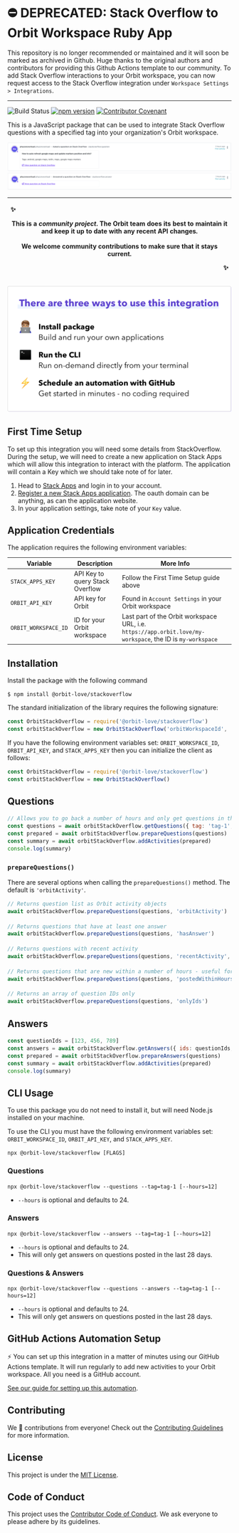 # ⛔️ DEPRECATED: Stack Overflow to Orbit Workspace Ruby App

This repository is no longer recommended or maintained and it will soon be marked as archived in Github. Huge thanks to the original authors and contributors for providing this Github Actions template to our community. To add Stack Overflow interactions to your Orbit workspace, you can now request access to the Stack Overflow integration under `Workspace Settings > Integrations`. 

---

![Build Status](https://github.com/orbit-love/community-js-stackoverflow-orbit/workflows/CI/badge.svg)
[![npm version](https://badge.fury.io/js/%40orbit-love%2Fstackoverflow.svg)](https://badge.fury.io/js/%40orbit-love%2Fstackoverflow)
[![Contributor Covenant](https://img.shields.io/badge/Contributor%20Covenant-2.0-4baaaa.svg)](.github/CODE_OF_CONDUCT.md)

This is a JavaScript package that can be used to integrate Stack Overflow questions with a specified tag into your organization's Orbit workspace.

![](docs/activity-question.png)
![](docs/activity-answer.png)

|<p align="left">:sparkles:</p> This is a *community project*. The Orbit team does its best to maintain it and keep it up to date with any recent API changes.<br/><br/>We welcome community contributions to make sure that it stays current. <p align="right">:sparkles:</p>|
|-----------------------------------------|

![There are three ways to use this integration. Install package - build and run your own applications. Run the CLI - run on-demand directly from your terminal. Schedule an automation with GitHub - get started in minutes - no coding required](docs/ways-to-use.png)

## First Time Setup

To set up this integration you will need some details from StackOverflow. During the setup, we will need to create a new application on Stack Apps which will allow this integration to interact with the platform. The application will contain a Key which we should take note of for later.

1. Head to [Stack Apps](https://stackapps.com) and login in to your account.
2. [Register a new Stack Apps application](https://stackapps.com/apps/oauth/register). The oauth domain can be anything, as can the application website.
3. In your application settings, take note of your `Key` value.


## Application Credentials

The application requires the following environment variables:

| Variable | Description | More Info
|---|---|--|
| `STACK_APPS_KEY` | API Key to query Stack Overflow | Follow the First Time Setup guide above
| `ORBIT_API_KEY` | API key for Orbit | Found in `Account Settings` in your Orbit workspace
| `ORBIT_WORKSPACE_ID` | ID for your Orbit workspace | Last part of the Orbit workspace URL, i.e. `https://app.orbit.love/my-workspace`, the ID is `my-workspace`

## Installation

Install the package with the following command

```
$ npm install @orbit-love/stackoverflow
```

The standard initialization of the library requires the following signature:

```js
const OrbitStackOverflow = require('@orbit-love/stackoverflow')
const orbitStackOverflow = new OrbitStackOverflow('orbitWorkspaceId', 'orbitApiKey', 'stackAppsKey')
```

If you have the following environment variables set: `ORBIT_WORKSPACE_ID`, `ORBIT_API_KEY`, and `STACK_APPS_KEY` then you can initialize the client as follows:

```js
const OrbitStackOverflow = require('@orbit-love/stackoverflow')
const orbitStackOverflow = new OrbitStackOverflow()
```

## Questions

```js
// Allows you to go back a number of hours and only get questions in that timeframe
const questions = await orbitStackOverflow.getQuestions({ tag: 'tag-1', hours: 24 })
const prepared = await orbitStackOverflow.prepareQuestions(questions)
const summary = await orbitStackOverflow.addActivities(prepared)
console.log(summary)
```

### `prepareQuestions()`

There are several options when calling the `prepareQuestions()` method. The default is `'orbitActivity'`.

```js
// Returns question list as Orbit activity objects
await orbitStackOverflow.prepareQuestions(questions, 'orbitActivity')

// Returns questions that have at least one answer
await orbitStackOverflow.prepareQuestions(questions, 'hasAnswer')

// Returns questions with recent activity
await orbitStackOverflow.prepareQuestions(questions, 'recentActivity', { hours: 24 })

// Returns questions that are new within a number of hours - useful for post-fetching filtering
await orbitStackOverflow.prepareQuestions(questions, 'postedWithinHours', { hours: 24 })

// Returns an array of question IDs only
await orbitStackOverflow.prepareQuestions(questions, 'onlyIds')
```

## Answers

```js
const questionIds = [123, 456, 789]
const answers = await orbitStackOverflow.getAnswers({ ids: questionIds, hours: 24 })
const prepared = await orbitStackOverflow.prepareAnswers(questions)
const summary = await orbitStackOverflow.addActivities(prepared)
console.log(summary)
```

## CLI Usage

To use this package you do not need to install it, but will need Node.js installed on your machine.

To use the CLI you must have the following environment variables set: `ORBIT_WORKSPACE_ID`, `ORBIT_API_KEY`, and `STACK_APPS_KEY`.

```
npx @orbit-love/stackoverflow [FLAGS]
```

### Questions

```
npx @orbit-love/stackoverflow --questions --tag=tag-1 [--hours=12]
```

* `--hours` is optional and defaults to 24.

### Answers

```
npx @orbit-love/stackoverflow --answers --tag=tag-1 [--hours=12]
```

* `--hours` is optional and defaults to 24.
* This will only get answers on questions posted in the last 28 days.

### Questions & Answers

```
npx @orbit-love/stackoverflow --questions --answers --tag=tag-1 [--hours=12]
```

* `--hours` is optional and defaults to 24.
* This will only get answers on questions posted in the last 28 days.

## GitHub Actions Automation Setup

⚡ You can set up this integration in a matter of minutes using our GitHub Actions template. It will run regularly to add new activities to your Orbit workspace. All you need is a GitHub account.

[See our guide for setting up this automation](https://github.com/orbit-love/github-actions-templates/blob/main/StackOverflow/README.md).

## Contributing

We 💜 contributions from everyone! Check out the [Contributing Guidelines](.github/CONTRIBUTING.md) for more information.

## License

This project is under the [MIT License](./LICENSE).

## Code of Conduct

This project uses the [Contributor Code of Conduct](.github/CODE_OF_CONDUCT.md). We ask everyone to please adhere by its guidelines.
